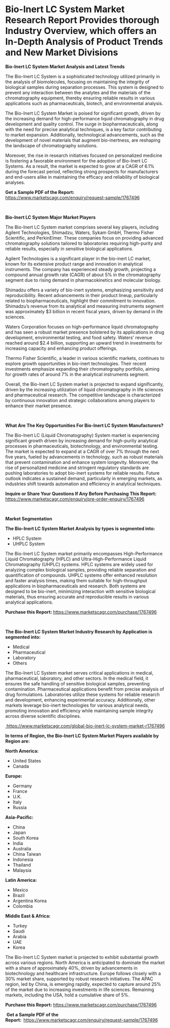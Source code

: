 <p><h1>Bio-Inert LC System Market Research Report Provides thorough Industry Overview, which offers an In-Depth Analysis of Product Trends and New Market Divisions</h1></p><p><strong>Bio-Inert LC System Market Analysis and Latest Trends</strong></p>
<p><p>The Bio-Inert LC System is a sophisticated technology utilized primarily in the analysis of biomolecules, focusing on maintaining the integrity of biological samples during separation processes. This system is designed to prevent any interaction between the analytes and the materials of the chromatography equipment, thereby ensuring reliable results in various applications such as pharmaceuticals, biotech, and environmental analysis.</p><p>The Bio-Inert LC System Market is poised for significant growth, driven by the increasing demand for high-performance liquid chromatography in drug development and quality control. The surge in biopharmaceuticals, along with the need for precise analytical techniques, is a key factor contributing to market expansion. Additionally, technological advancements, such as the development of novel materials that augment bio-inertness, are reshaping the landscape of chromatography solutions.</p><p>Moreover, the rise in research initiatives focused on personalized medicine is fostering a favorable environment for the adoption of Bio-Inert LC Systems. As a result, the market is expected to grow at a CAGR of 6.1% during the forecast period, reflecting strong prospects for manufacturers and end-users alike in maintaining the efficacy and reliability of biological analyses.</p></p>
<p><strong>Get a Sample PDF of the Report:&nbsp;</strong> <a href="https://www.marketscagr.com/enquiry/request-sample/1767496?utm_campaign=2194&utm_medium=2&utm_source=Github&utm_content=ia&utm_term=16042025&utm_id=bio-inert-lc-system">https://www.marketscagr.com/enquiry/request-sample/1767496</a></p>
<p>&nbsp;</p>
<p><strong>Bio-Inert LC System Major Market Players</strong></p>
<p><p>The Bio-Inert LC System market comprises several key players, including Agilent Technologies, Shimadzu, Waters, Sykam GmbH, Thermo Fisher Scientific, and PerkinElmer. These companies focus on providing advanced chromatography solutions tailored to laboratories requiring high-purity and reliable results, especially in sensitive biological applications.</p><p>Agilent Technologies is a significant player in the bio-inert LC market, known for its extensive product range and innovation in analytical instruments. The company has experienced steady growth, projecting a compound annual growth rate (CAGR) of about 5% in the chromatography segment due to rising demand in pharmacokinetics and molecular biology.</p><p>Shimadzu offers a variety of bio-inert systems, emphasizing sensitivity and reproducibility. Recent advancements in their product lineup, particularly related to biopharmaceuticals, highlight their commitment to innovation. Shimadzu’s revenue from its analytical and measuring instruments segment was approximately $3 billion in recent fiscal years, driven by demand in life sciences.</p><p>Waters Corporation focuses on high-performance liquid chromatography and has seen a robust market presence bolstered by its applications in drug development, environmental testing, and food safety. Waters' revenue reached around $2.4 billion, supporting an upward trend in investments for increasing capacity and enhancing product offerings.</p><p>Thermo Fisher Scientific, a leader in various scientific markets, continues to explore growth opportunities in bio-inert technologies. Their recent investments emphasize expanding their chromatography portfolio, aiming for growth rates of around 7% in the analytical instruments segment.</p><p>Overall, the Bio-Inert LC System market is projected to expand significantly, driven by the increasing utilization of liquid chromatography in life sciences and pharmaceutical research. The competitive landscape is characterized by continuous innovation and strategic collaborations among players to enhance their market presence.</p></p>
<p>&nbsp;</p>
<p><strong>What Are The Key Opportunities For Bio-Inert LC System Manufacturers?</strong></p>
<p><p>The Bio-Inert LC (Liquid Chromatography) System market is experiencing significant growth driven by increasing demand for high-purity analytical processes in pharmaceuticals, biotechnology, and environmental testing. The market is expected to expand at a CAGR of over 7% through the next five years, fueled by advancements in technology, such as robust materials that prevent contamination and enhance system longevity. Moreover, the rise of personalized medicine and stringent regulatory standards are pushing laboratories to adopt bio-inert systems for reliable results. Future outlook indicates a sustained demand, particularly in emerging markets, as industries shift towards automation and efficiency in analytical techniques.</p></p>
<p><strong>Inquire or Share Your Questions If Any Before Purchasing This Report:</strong> <a href="https://www.marketscagr.com/enquiry/pre-order-enquiry/1767496?utm_campaign=2194&utm_medium=2&utm_source=Github&utm_content=ia&utm_term=16042025&utm_id=bio-inert-lc-system">https://www.marketscagr.com/enquiry/pre-order-enquiry/1767496</a></p>
<p>&nbsp;</p>
<p><strong>Market Segmentation</strong></p>
<p><strong>The Bio-Inert LC System Market Analysis by types is segmented into:</strong></p>
<p><ul><li>HPLC System</li><li>UHPLC System</li></ul></p>
<p><p>The Bio-Inert LC System market primarily encompasses High-Performance Liquid Chromatography (HPLC) and Ultra-High-Performance Liquid Chromatography (UHPLC) systems. HPLC systems are widely used for analyzing complex biological samples, providing reliable separation and quantification of compounds. UHPLC systems offer enhanced resolution and faster analysis times, making them suitable for high-throughput applications in biopharmaceuticals and research. Both systems are designed to be bio-inert, minimizing interaction with sensitive biological materials, thus ensuring accurate and reproducible results in various analytical applications.</p></p>
<p><strong>Purchase this Report:&nbsp;</strong><a href="https://www.marketscagr.com/purchase/1767496?utm_campaign=2194&utm_medium=2&utm_source=Github&utm_content=ia&utm_term=16042025&utm_id=bio-inert-lc-system">https://www.marketscagr.com/purchase/1767496</a></p>
<p>&nbsp;</p>
<p><strong>The Bio-Inert LC System Market Industry Research by Application is segmented into:</strong></p>
<p><ul><li>Medical</li><li>Pharmaceutical</li><li>Laboratory</li><li>Others</li></ul></p>
<p><p>The Bio-Inert LC System market serves critical applications in medical, pharmaceutical, laboratory, and other sectors. In the medical field, it ensures the safe handling of sensitive biological samples, preventing contamination. Pharmaceutical applications benefit from precise analysis of drug formulations. Laboratories utilize these systems for reliable research and development, enhancing experimental accuracy. Additionally, other markets leverage bio-inert technologies for various analytical needs, promoting innovation and efficiency while maintaining sample integrity across diverse scientific disciplines.</p></p>
<p><a href="https://www.marketscagr.com/global-bio-inert-lc-system-market-r1767496?utm_campaign=2194&utm_medium=2&utm_source=Github&utm_content=ia&utm_term=16042025&utm_id=bio-inert-lc-system">&nbsp;https://www.marketscagr.com/global-bio-inert-lc-system-market-r1767496</a></p>
<p><strong>In terms of Region, the Bio-Inert LC System Market Players available by Region are:</strong></p>
<p>
    <p> <strong> North America: </strong>
        <ul>
            <li>United States</li>
            <li>Canada</li>
        </ul>
        </p> 
    <p> <strong> Europe: </strong>
        <ul>
            <li>Germany</li>
            <li>France</li>
            <li>U.K.</li>
            <li>Italy</li>
            <li>Russia</li>
        </ul>
        </p> 
    <p> <strong> Asia-Pacific: </strong>
        <ul>
            <li>China</li>
            <li>Japan</li>
            <li>South Korea</li>
            <li>India</li>
            <li>Australia</li>
            <li>China Taiwan</li>
            <li>Indonesia</li>
            <li>Thailand</li>
            <li>Malaysia</li>
        </ul>
        </p> 
    <p> <strong> Latin America: </strong>
        <ul>
            <li>Mexico</li>
            <li>Brazil</li>
            <li>Argentina Korea</li>
            <li>Colombia</li>
        </ul>
        </p> 
    <p> <strong> Middle East & Africa: </strong>
        <ul>
            <li>Turkey</li>
            <li>Saudi</li>
            <li>Arabia</li>
            <li>UAE</li>
            <li>Korea</li>
        </ul>
    </p>
    </p>
<p><p>The Bio-Inert LC System market is projected to exhibit substantial growth across various regions. North America is anticipated to dominate the market with a share of approximately 40%, driven by advancements in biotechnology and healthcare infrastructure. Europe follows closely with a 30% market share, supported by robust research initiatives. The APAC region, led by China, is emerging rapidly, expected to capture around 25% of the market due to increasing investments in life sciences. Remaining markets, including the USA, hold a cumulative share of 5%.</p></p>
<p><strong>Purchase this Report: </strong><a href="https://www.marketscagr.com/purchase/1767496?utm_campaign=2194&utm_medium=2&utm_source=Github&utm_content=ia&utm_term=16042025&utm_id=bio-inert-lc-system">https://www.marketscagr.com/purchase/1767496</a></p>
<p>&nbsp;<strong>Get a Sample PDF of the Report:&nbsp;&nbsp;</strong><a href="https://www.marketscagr.com/enquiry/request-sample/1767496?utm_campaign=2194&utm_medium=2&utm_source=Github&utm_content=ia&utm_term=16042025&utm_id=bio-inert-lc-system">https://www.marketscagr.com/enquiry/request-sample/1767496</a></p>
<p><strong></strong></p>
<p><p></p><p></p><p></p></p>